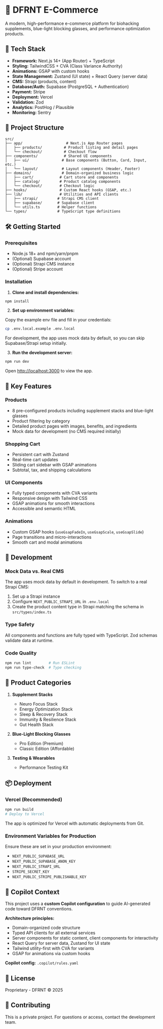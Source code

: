 # 🧬 DFRNT E-Commerce

A modern, high-performance e-commerce platform for biohacking supplements, blue-light blocking glasses, and performance optimization products.

## 🚀 Tech Stack

- **Framework:** Next.js 14+ (App Router) + TypeScript
- **Styling:** TailwindCSS + CVA (Class Variance Authority)
- **Animations:** GSAP with custom hooks
- **State Management:** Zustand (UI state) + React Query (server data)
- **CMS:** Strapi (products, content)
- **Database/Auth:** Supabase (PostgreSQL + Authentication)
- **Payment:** Stripe
- **Deployment:** Vercel
- **Validation:** Zod
- **Analytics:** PostHog / Plausible
- **Monitoring:** Sentry

## 📁 Project Structure

```
src/
├── app/                    # Next.js App Router pages
│   ├── products/          # Product listing and detail pages
│   └── checkout/          # Checkout flow
├── components/            # Shared UI components
│   ├── ui/               # Base components (Button, Card, Input, etc.)
│   └── layout/           # Layout components (Header, Footer)
├── domains/              # Domain-organized business logic
│   ├── cart/            # Cart store and components
│   ├── catalog/         # Product catalog components
│   └── checkout/        # Checkout logic
├── hooks/               # Custom React hooks (GSAP, etc.)
├── lib/                 # Utilities and API clients
│   ├── strapi/         # Strapi CMS client
│   ├── supabase/       # Supabase client
│   └── utils.ts        # Helper functions
└── types/              # TypeScript type definitions
```

## 🛠️ Getting Started

### Prerequisites

- Node.js 18+ and npm/yarn/pnpm
- (Optional) Supabase account
- (Optional) Strapi CMS instance
- (Optional) Stripe account

### Installation

1. **Clone and install dependencies:**

```bash
npm install
```

2. **Set up environment variables:**

Copy the example env file and fill in your credentials:

```bash
cp .env.local.example .env.local
```

For development, the app uses mock data by default, so you can skip Supabase/Strapi setup initially.

3. **Run the development server:**

```bash
npm run dev
```

Open [http://localhost:3000](http://localhost:3000) to view the app.

## 🎨 Key Features

### Products
- 8 pre-configured products including supplement stacks and blue-light glasses
- Product filtering by category
- Detailed product pages with images, benefits, and ingredients
- Mock data for development (no CMS required initially)

### Shopping Cart
- Persistent cart with Zustand
- Real-time cart updates
- Sliding cart sidebar with GSAP animations
- Subtotal, tax, and shipping calculations

### UI Components
- Fully typed components with CVA variants
- Responsive design with Tailwind CSS
- GSAP animations for smooth interactions
- Accessible and semantic HTML

### Animations
- Custom GSAP hooks (`useGsapFadeIn`, `useGsapScale`, `useGsapSlide`)
- Page transitions and micro-interactions
- Smooth cart and modal animations

## 🔧 Development

### Mock Data vs. Real CMS

The app uses mock data by default in development. To switch to a real Strapi CMS:

1. Set up a Strapi instance
2. Configure `NEXT_PUBLIC_STRAPI_URL` in `.env.local`
3. Create the product content type in Strapi matching the schema in `src/types/index.ts`

### Type Safety

All components and functions are fully typed with TypeScript. Zod schemas validate data at runtime.

### Code Quality

```bash
npm run lint        # Run ESLint
npm run type-check  # Type checking
```

## 🎯 Product Categories

1. **Supplement Stacks**
   - Neuro Focus Stack
   - Energy Optimization Stack
   - Sleep & Recovery Stack
   - Immunity & Resilience Stack
   - Gut Health Stack

2. **Blue-Light Blocking Glasses**
   - Pro Edition (Premium)
   - Classic Edition (Affordable)

3. **Testing & Wearables**
   - Performance Testing Kit

## 📦 Deployment

### Vercel (Recommended)

```bash
npm run build
# Deploy to Vercel
```

The app is optimized for Vercel with automatic deployments from Git.

### Environment Variables for Production

Ensure these are set in your production environment:
- `NEXT_PUBLIC_SUPABASE_URL`
- `NEXT_PUBLIC_SUPABASE_ANON_KEY`
- `NEXT_PUBLIC_STRAPI_URL`
- `STRIPE_SECRET_KEY`
- `NEXT_PUBLIC_STRIPE_PUBLISHABLE_KEY`

## 🧠 Copilot Context

This project uses a **custom Copilot configuration** to guide AI-generated code toward DFRNT conventions.

**Architecture principles:**
- Domain-organized code structure
- Typed API clients for all external services
- Server components for static content, client components for interactivity
- React Query for server data, Zustand for UI state
- Tailwind utility-first with CVA for variants
- GSAP for animations via custom hooks

**Copilot config:** `.copilot/rules.yaml`

## 📄 License

Proprietary - DFRNT © 2025

## 🤝 Contributing

This is a private project. For questions or access, contact the development team.
